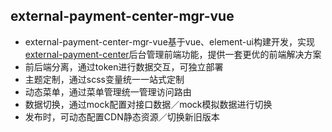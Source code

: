## external-payment-center-mgr-vue
- external-payment-center-mgr-vue基于vue、element-ui构建开发，实现[external-payment-center](http://47.92.137.95:3000/lijin/external-payment-center)后台管理前端功能，提供一套更优的前端解决方案
- 前后端分离，通过token进行数据交互，可独立部署
- 主题定制，通过scss变量统一一站式定制
- 动态菜单，通过菜单管理统一管理访问路由
- 数据切换，通过mock配置对接口数据／mock模拟数据进行切换
- 发布时，可动态配置CDN静态资源／切换新旧版本
